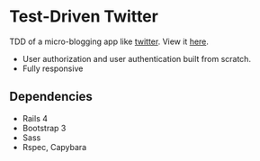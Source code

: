 Test-Driven Twitter
===================
TDD of a micro-blogging app like [twitter](https://twitter.com/thedanbender).
View it [here](https://tdd-twitter.herokuapp.com/).

* User authorization and user authentication built from scratch.
* Fully responsive

## Dependencies
* Rails 4
* Bootstrap 3
* Sass
* Rspec, Capybara